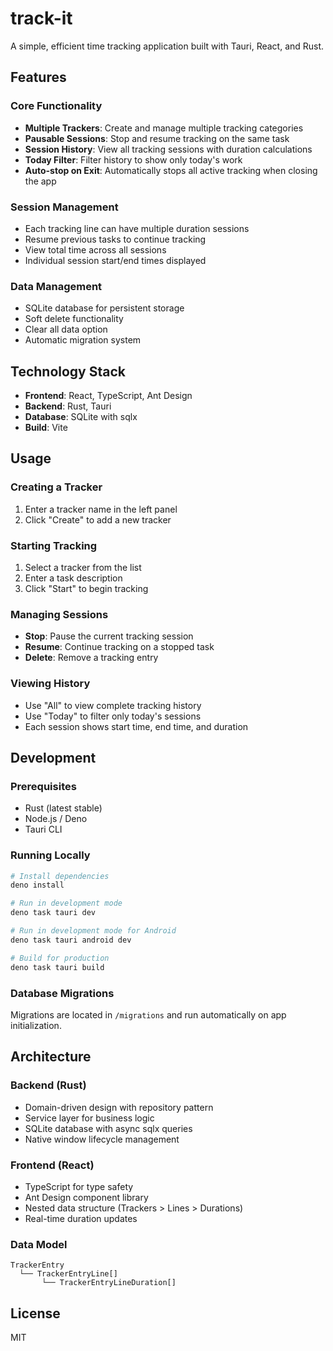 # track-it

A simple, efficient time tracking application built with Tauri, React, and Rust.

## Features

### Core Functionality
- **Multiple Trackers**: Create and manage multiple tracking categories
- **Pausable Sessions**: Stop and resume tracking on the same task
- **Session History**: View all tracking sessions with duration calculations
- **Today Filter**: Filter history to show only today's work
- **Auto-stop on Exit**: Automatically stops all active tracking when closing the app

### Session Management
- Each tracking line can have multiple duration sessions
- Resume previous tasks to continue tracking
- View total time across all sessions
- Individual session start/end times displayed

### Data Management
- SQLite database for persistent storage
- Soft delete functionality
- Clear all data option
- Automatic migration system

## Technology Stack

- **Frontend**: React, TypeScript, Ant Design
- **Backend**: Rust, Tauri
- **Database**: SQLite with sqlx
- **Build**: Vite

## Usage

### Creating a Tracker
1. Enter a tracker name in the left panel
2. Click "Create" to add a new tracker

### Starting Tracking
1. Select a tracker from the list
2. Enter a task description
3. Click "Start" to begin tracking

### Managing Sessions
- **Stop**: Pause the current tracking session
- **Resume**: Continue tracking on a stopped task
- **Delete**: Remove a tracking entry

### Viewing History
- Use "All" to view complete tracking history
- Use "Today" to filter only today's sessions
- Each session shows start time, end time, and duration

## Development

### Prerequisites
- Rust (latest stable)
- Node.js / Deno
- Tauri CLI

### Running Locally
```bash
# Install dependencies
deno install

# Run in development mode
deno task tauri dev

# Run in development mode for Android
deno task tauri android dev

# Build for production
deno task tauri build
```

### Database Migrations
Migrations are located in `/migrations` and run automatically on app initialization.

## Architecture

### Backend (Rust)
- Domain-driven design with repository pattern
- Service layer for business logic
- SQLite database with async sqlx queries
- Native window lifecycle management

### Frontend (React)
- TypeScript for type safety
- Ant Design component library
- Nested data structure (Trackers > Lines > Durations)
- Real-time duration updates

### Data Model
```
TrackerEntry
  └── TrackerEntryLine[]
       └── TrackerEntryLineDuration[]
```

## License

MIT
